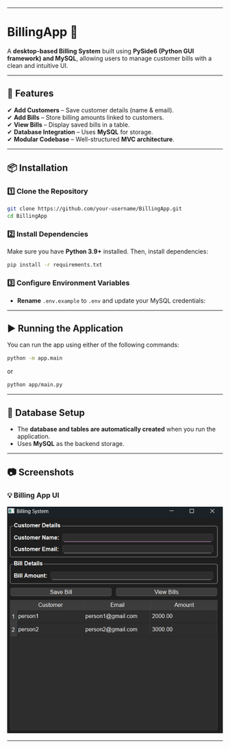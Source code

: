 
---

# **BillingApp** 🧾  

A **desktop-based Billing System** built using **PySide6 (Python GUI framework) and MySQL**, allowing users to manage customer bills with a clean and intuitive UI.  

---

## **🚀 Features**  
✔ **Add Customers** – Save customer details (name & email).  
✔ **Add Bills** – Store billing amounts linked to customers.  
✔ **View Bills** – Display saved bills in a table.  
✔ **Database Integration** – Uses **MySQL** for storage.  
✔ **Modular Codebase** – Well-structured **MVC architecture**.  

---

## **📦 Installation**  

### **1️⃣ Clone the Repository**  
```bash
git clone https://github.com/your-username/BillingApp.git
cd BillingApp
```

### **2️⃣ Install Dependencies**  
Make sure you have **Python 3.9+** installed. Then, install dependencies:  
```bash
pip install -r requirements.txt
```

### **3️⃣ Configure Environment Variables**  
- **Rename** `.env.example` to `.env` and update your MySQL credentials:  
 
---

## **▶ Running the Application**  

You can run the app using either of the following commands:  

```bash
python -m app.main
```
or  
```bash
python app/main.py
```

---

## **💾 Database Setup**  
- The **database and tables are automatically created** when you run the application.  
- Uses **MySQL** as the backend storage.  

---

## **📷 Screenshots**  
### 💡 Billing App UI
![Billing UI](screenshot/ui.png) 

---
